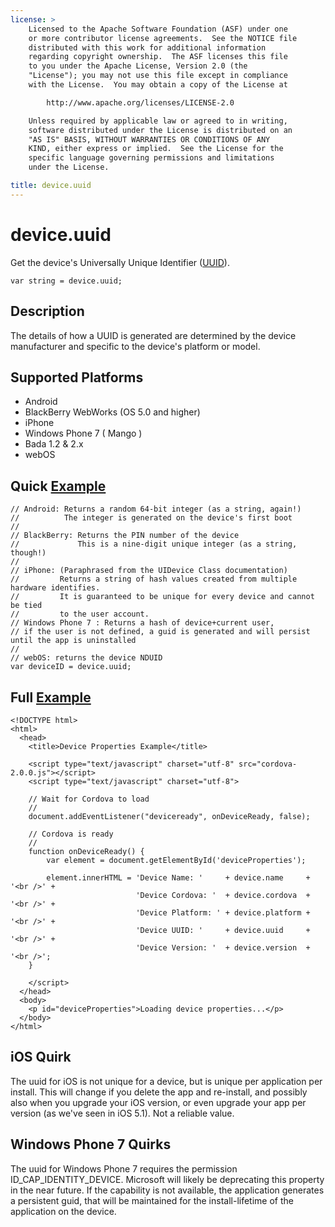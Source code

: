 ```yaml
---
license: >
    Licensed to the Apache Software Foundation (ASF) under one
    or more contributor license agreements.  See the NOTICE file
    distributed with this work for additional information
    regarding copyright ownership.  The ASF licenses this file
    to you under the Apache License, Version 2.0 (the
    "License"); you may not use this file except in compliance
    with the License.  You may obtain a copy of the License at

        http://www.apache.org/licenses/LICENSE-2.0

    Unless required by applicable law or agreed to in writing,
    software distributed under the License is distributed on an
    "AS IS" BASIS, WITHOUT WARRANTIES OR CONDITIONS OF ANY
    KIND, either express or implied.  See the License for the
    specific language governing permissions and limitations
    under the License.

title: device.uuid
---
```


device.uuid
===========

Get the device's Universally Unique Identifier ([UUID](http://en.wikipedia.org/wiki/Universally_Unique_Identifier)).

    var string = device.uuid;
    
Description
-----------

The details of how a UUID is generated are determined by the device manufacturer and specific to the device's platform or model.

Supported Platforms
-------------------

- Android
- BlackBerry WebWorks (OS 5.0 and higher)
- iPhone
- Windows Phone 7 ( Mango )
- Bada 1.2 & 2.x
- webOS

Quick [Example](../storage/storage.opendatabase.html)
-------------

    // Android: Returns a random 64-bit integer (as a string, again!)
    //          The integer is generated on the device's first boot
    //
    // BlackBerry: Returns the PIN number of the device
    //             This is a nine-digit unique integer (as a string, though!)
    //
    // iPhone: (Paraphrased from the UIDevice Class documentation)
    //         Returns a string of hash values created from multiple hardware identifies.
    //         It is guaranteed to be unique for every device and cannot be tied
    //         to the user account.
    // Windows Phone 7 : Returns a hash of device+current user, 
    // if the user is not defined, a guid is generated and will persist until the app is uninstalled
    // 
    // webOS: returns the device NDUID
    var deviceID = device.uuid;

Full [Example](../storage/storage.opendatabase.html)
------------

    <!DOCTYPE html>
    <html>
      <head>
        <title>Device Properties Example</title>

        <script type="text/javascript" charset="utf-8" src="cordova-2.0.0.js"></script>
        <script type="text/javascript" charset="utf-8">

        // Wait for Cordova to load
        //
        document.addEventListener("deviceready", onDeviceReady, false);

        // Cordova is ready
        //
        function onDeviceReady() {
            var element = document.getElementById('deviceProperties');
    
            element.innerHTML = 'Device Name: '     + device.name     + '<br />' + 
                                'Device Cordova: '  + device.cordova  + '<br />' + 
                                'Device Platform: ' + device.platform + '<br />' + 
                                'Device UUID: '     + device.uuid     + '<br />' + 
                                'Device Version: '  + device.version  + '<br />';
        }

        </script>
      </head>
      <body>
        <p id="deviceProperties">Loading device properties...</p>
      </body>
    </html>

iOS Quirk
-------------

The uuid for iOS is not unique for a device, but is unique per application per install. This will change if you delete the app and re-install, and possibly also when you upgrade your iOS version, or even upgrade your app per version (as we've seen in iOS 5.1). Not a reliable value.

Windows Phone 7 Quirks
-------------

The uuid for Windows Phone 7 requires the permission ID_CAP_IDENTITY_DEVICE.  Microsoft will likely be deprecating this property in the near future.  If the capability is not available, the application generates a persistent guid, that will be maintained for the install-lifetime of the application on the device.

